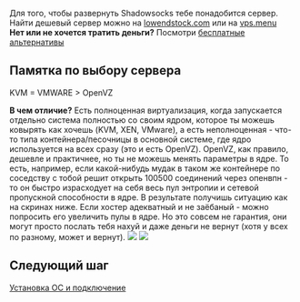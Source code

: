 Для того, чтобы развернуть Shadowsocks тебе понадобится сервер.  
Найти дешевый сервер можно на [lowendstock.com](http://lowendstock.com/) или на [vps.menu](http://vps.menu)  
**Нет или не хочется тратить деньги?** Посмотри [бесплатные альтернативы](https://github.com/fconn/ss2ch/wiki/Пара-слов-о-бесплатных-альтернативах)

## Памятка по выбору сервера
KVM = VMWARE > OpenVZ

**В чем отличие?** Есть полноценная виртуализация, когда запускается отдельно система полностью со своим ядром, которое ты можешь ковырять как хочешь (KVM, XEN, VMware), а есть неполноценная - что-то типа контейнера/песочницы в основной системе, где ядро используется на всех сразу (это и есть OpenVZ). OpenVZ, как правило, дешевле и практичнее, но ты не можешь менять параметры в ядре. То есть, например, если какой-нибудь мудак в таком же контейнере по соседству с тобой решит открыть 100500 соединений через опенвпн - то он быстро израсходует на себя весь пул энтропии и сетевой пропускной способности в ядре. В результате получишь ситуацию как на скринах ниже. Если хостер адекватный и не заёбаный - можно попросить его увеличить пулы в ядре. Но это совсем не гарантия, они могут просто послать тебя нахуй и даже деньги не вернут (хотя у всех по разному, может и вернут).
![](https://imgur.com/download/Bv2EesR)
![](https://imgur.com/download/qVUyl0o)

## Следующий шаг 
[Установка ОС и подключение](https://github.com/fconn/ss2ch/wiki/Установка-ОС-и-подключение)